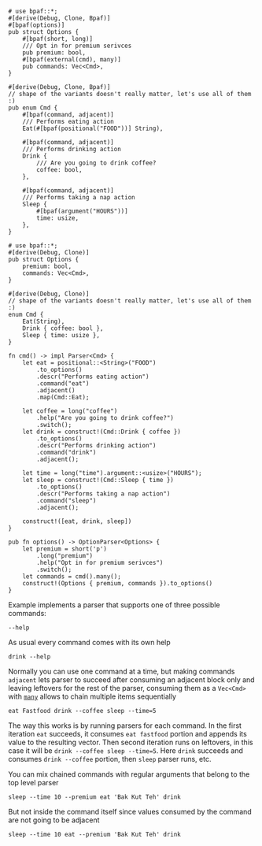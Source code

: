 ```rust,id:1
# use bpaf::*;
#[derive(Debug, Clone, Bpaf)]
#[bpaf(options)]
pub struct Options {
    #[bpaf(short, long)]
    /// Opt in for premium serivces
    pub premium: bool,
    #[bpaf(external(cmd), many)]
    pub commands: Vec<Cmd>,
}

#[derive(Debug, Clone, Bpaf)]
// shape of the variants doesn't really matter, let's use all of them :)
pub enum Cmd {
    #[bpaf(command, adjacent)]
    /// Performs eating action
    Eat(#[bpaf(positional("FOOD"))] String),

    #[bpaf(command, adjacent)]
    /// Performs drinking action
    Drink {
        /// Are you going to drink coffee?
        coffee: bool,
    },

    #[bpaf(command, adjacent)]
    /// Performs taking a nap action
    Sleep {
        #[bpaf(argument("HOURS"))]
        time: usize,
    },
}
```

```rust,id:2
# use bpaf::*;
#[derive(Debug, Clone)]
pub struct Options {
    premium: bool,
    commands: Vec<Cmd>,
}

#[derive(Debug, Clone)]
// shape of the variants doesn't really matter, let's use all of them :)
enum Cmd {
    Eat(String),
    Drink { coffee: bool },
    Sleep { time: usize },
}

fn cmd() -> impl Parser<Cmd> {
    let eat = positional::<String>("FOOD")
        .to_options()
        .descr("Performs eating action")
        .command("eat")
        .adjacent()
        .map(Cmd::Eat);

    let coffee = long("coffee")
        .help("Are you going to drink coffee?")
        .switch();
    let drink = construct!(Cmd::Drink { coffee })
        .to_options()
        .descr("Performs drinking action")
        .command("drink")
        .adjacent();

    let time = long("time").argument::<usize>("HOURS");
    let sleep = construct!(Cmd::Sleep { time })
        .to_options()
        .descr("Performs taking a nap action")
        .command("sleep")
        .adjacent();

    construct!([eat, drink, sleep])
}

pub fn options() -> OptionParser<Options> {
    let premium = short('p')
        .long("premium")
        .help("Opt in for premium serivces")
        .switch();
    let commands = cmd().many();
    construct!(Options { premium, commands }).to_options()
}
```

Example implements a parser that supports one of three possible commands:

```run,id:1,id:2
--help
```

As usual every command comes with its own help

```run,id:1,id:2
drink --help
```

Normally you can use one command at a time, but making commands `adjacent` lets
parser to succeed after consuming an adjacent block only and leaving leftovers for the rest of
the parser, consuming them as a `Vec<Cmd>` with [`many`](Parser::many) allows to chain multiple
items sequentially

```run,id:1,id:2
eat Fastfood drink --coffee sleep --time=5
```

The way this works is by running parsers for each command. In the first iteration `eat` succeeds,
it consumes `eat fastfood` portion and appends its value to the resulting vector. Then second
iteration runs on leftovers, in this case it will be `drink --coffee sleep --time=5`.
Here `drink` succeeds and consumes `drink --coffee` portion, then `sleep` parser runs, etc.

You can mix chained commands with regular arguments that belong to the top level parser

```run,id:1,id:2
sleep --time 10 --premium eat 'Bak Kut Teh' drink
```

But not inside the command itself since values consumed by the command are not going to be
adjacent

```run,id:1,id:2
sleep --time 10 eat --premium 'Bak Kut Teh' drink
```
